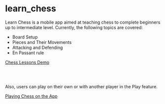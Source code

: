 # learn_chess

Learn Chess is a mobile app aimed at teaching chess to complete beginners up to intermediate level. Currently, the following topics are covered:

* Board Setup 
* Pieces and Their Movements
* Attacking and Defending
* En Passant rule

[Chess Lessons Demo](https://drive.google.com/file/d/1WA9T0de_dxGJUnlrhGAFoiFY_shUdK7W/view?usp=sharing)
  
  <br/> 
  <br/>

Also, users can play on their own or with another player in the Play feature. 

[Playing Chess on the App](https://drive.google.com/file/d/1cG_8YGy0PNKtsfZkQ3PxNSWYzJhf9AwO/view?usp=sharing)
